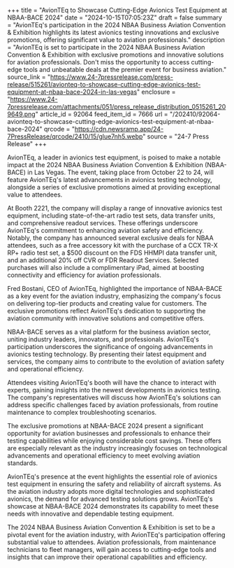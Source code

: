+++
title = "AvionTEq to Showcase Cutting-Edge Avionics Test Equipment at NBAA-BACE 2024"
date = "2024-10-15T07:05:23Z"
draft = false
summary = "AvionTEq's participation in the 2024 NBAA Business Aviation Convention & Exhibition highlights its latest avionics testing innovations and exclusive promotions, offering significant value to aviation professionals."
description = "AvionTEq is set to participate in the 2024 NBAA Business Aviation Convention & Exhibition with exclusive promotions and innovative solutions for aviation professionals. Don't miss the opportunity to access cutting-edge tools and unbeatable deals at the premier event for business aviation."
source_link = "https://www.24-7pressrelease.com/press-release/515261/avionteq-to-showcase-cutting-edge-avionics-test-equipment-at-nbaa-bace-2024-in-las-vegas"
enclosure = "https://www.24-7pressrelease.com/attachments/051/press_release_distribution_0515261_209649.png"
article_id = 92064
feed_item_id = 7666
url = "/202410/92064-avionteq-to-showcase-cutting-edge-avionics-test-equipment-at-nbaa-bace-2024"
qrcode = "https://cdn.newsramp.app/24-7PressRelease/qrcode/2410/15/glue7nh5.webp"
source = "24-7 Press Release"
+++

<p>AvionTEq, a leader in avionics test equipment, is poised to make a notable impact at the 2024 NBAA Business Aviation Convention & Exhibition (NBAA-BACE) in Las Vegas. The event, taking place from October 22 to 24, will feature AvionTEq's latest advancements in avionics testing technology, alongside a series of exclusive promotions aimed at providing exceptional value to attendees.</p><p>At Booth 2221, the company will display a range of innovative avionics test equipment, including state-of-the-art radio test sets, data transfer units, and comprehensive readout services. These offerings underscore AvionTEq's commitment to enhancing aviation safety and efficiency. Notably, the company has announced several exclusive deals for NBAA attendees, such as a free accessory kit with the purchase of a CCX TR-X RP+ radio test set, a $500 discount on the FDS HHMPI data transfer unit, and an additional 20% off CVR or FDR Readout Services. Selected purchases will also include a complimentary iPad, aimed at boosting connectivity and efficiency for aviation professionals.</p><p>Fred Bostani, CEO of AvionTEq, highlighted the importance of NBAA-BACE as a key event for the aviation industry, emphasizing the company's focus on delivering top-tier products and creating value for customers. The exclusive promotions reflect AvionTEq's dedication to supporting the aviation community with innovative solutions and competitive offers.</p><p>NBAA-BACE serves as a vital platform for the business aviation sector, uniting industry leaders, innovators, and professionals. AvionTEq's participation underscores the significance of ongoing advancements in avionics testing technology. By presenting their latest equipment and services, the company aims to contribute to the evolution of aviation safety and operational efficiency.</p><p>Attendees visiting AvionTEq's booth will have the chance to interact with experts, gaining insights into the newest developments in avionics testing. The company's representatives will discuss how AvionTEq's solutions can address specific challenges faced by aviation professionals, from routine maintenance to complex troubleshooting scenarios.</p><p>The exclusive promotions at NBAA-BACE 2024 present a significant opportunity for aviation businesses and professionals to enhance their testing capabilities while enjoying considerable cost savings. These offers are especially relevant as the industry increasingly focuses on technological advancements and operational efficiency to meet evolving aviation standards.</p><p>AvionTEq's presence at the event highlights the essential role of avionics test equipment in ensuring the safety and reliability of aircraft systems. As the aviation industry adopts more digital technologies and sophisticated avionics, the demand for advanced testing solutions grows. AvionTEq's showcase at NBAA-BACE 2024 demonstrates its capability to meet these needs with innovative and dependable testing equipment.</p><p>The 2024 NBAA Business Aviation Convention & Exhibition is set to be a pivotal event for the aviation industry, with AvionTEq's participation offering substantial value to attendees. Aviation professionals, from maintenance technicians to fleet managers, will gain access to cutting-edge tools and insights that can improve their operational capabilities and efficiency.</p>